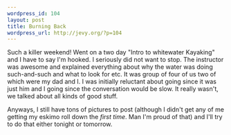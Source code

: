 ```yaml
--- 
wordpress_id: 104
layout: post
title: Burning Back
wordpress_url: http://jevy.org/?p=104
---
```

Such a killer weekend!  Went on a two day "Intro to whitewater Kayaking" and I have to say I'm hooked.  I seriously did not want to stop.  The instructor was awesome and explained everything about why the water was doing such-and-such and what to look for etc.  It was group of four of us two of which were my dad and I.  I was initially reluctant about going since it was just him and I going since the conversation would be slow.  It really wasn't, we talked about all kinds of good stuff.

Anyways,  I still have tons of pictures to post (although I didn't get any of me getting my eskimo roll down the _first time_.  Man I'm proud of that) and I'll try to do that either tonight or tomorrow.
